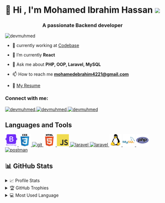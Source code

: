 <h1 align="center">
  👋 Hi , I'm Mohamed Ibrahim Hassan <img src="https://media.giphy.com/media/hvRJCLFzcasrR4ia7z/giphy.gif" width="35">
</h1>
<h3 align="center">
  A passionate Backend developer
</h3>

<p align="left"> 
  <img src="https://komarev.com/ghpvc/?username=devmuhmed&label=Profile%20views&color=0e75b6&style=flat" alt="devmuhmed" /> 
</p>

- 🔭 currently working at [Codebase](https://codebase-tech.com/)

- 🌱 I’m currently **React**

- 💬 Ask me about **PHP, OOP, Laravel, MySQL**

- 📫 How to reach me **mohamedebrahim4221@gmail.com**

- 📄 [My Resume](https://drive.google.com/file/d/1nnhr95Kqri3X0S8lqUD1NRmE7jWaRNzt/view)

<h3 align="left">Connect with me:</h3>
<p align="left">
  <a href="https://codepen.io/devmuhmed" target="blank">
    <img align="center" src="https://raw.githubusercontent.com/rahuldkjain/github-profile-readme-generator/master/src/images/icons/Social/codepen.svg" alt="devmuhmed" height="30" width="40" />
  </a>
  <a href="https://twitter.com/devmuhmed" target="blank">
    <img align="center" src="https://raw.githubusercontent.com/rahuldkjain/github-profile-readme-generator/master/src/images/icons/Social/twitter.svg" alt="devmuhmed" height="30" width="40" />
  </a>
  <a href="https://linkedin.com/in/devmuhmed" target="blank">
    <img align="center" src="https://raw.githubusercontent.com/rahuldkjain/github-profile-readme-generator/master/src/images/icons/Social/linked-in-alt.svg" alt="devmuhmed" height="30" width="40" />
</a>
</p>

## Languages and Tools
<p align="left"> 
  <a href="https://getbootstrap.com" target="_blank" rel="noreferrer"> 
    <img src="https://raw.githubusercontent.com/devicons/devicon/master/icons/bootstrap/bootstrap-plain-wordmark.svg" alt="bootstrap" width="40" height="40"/> 
  </a> 
  <a href="https://www.w3schools.com/css/" target="_blank" rel="noreferrer"> 
    <img src="https://raw.githubusercontent.com/devicons/devicon/master/icons/css3/css3-original-wordmark.svg" alt="css3" width="40" height="40"/> 
  </a> 
  <a href="https://git-scm.com/" target="_blank" rel="noreferrer"> 
    <img src="https://www.vectorlogo.zone/logos/git-scm/git-scm-icon.svg" alt="git" width="40" height="40"/> 
  </a> 
  <a href="https://www.w3.org/html/" target="_blank" rel="noreferrer"> 
      <img src="https://raw.githubusercontent.com/devicons/devicon/master/icons/html5/html5-original-wordmark.svg" alt="html5" width="40" height="40"/> 
  </a> 
  <a href="https://developer.mozilla.org/en-US/docs/Web/JavaScript" target="_blank" rel="noreferrer"> 
    <img src="https://raw.githubusercontent.com/devicons/devicon/master/icons/javascript/javascript-original.svg" alt="javascript" width="40" height="40"/> 
  </a> 
  <a href="https://laravel.com/" target="_blank" rel="noreferrer"> 
    <img src="https://laravel.com/img/logomark.min.svg" alt="laravel" width="40" height="40"/> 
    <img src="https://laravel.com/img/logotype.min.svg" alt="laravel" width="40" height="40"/> 
  </a> 
  <a href="https://www.linux.org/" target="_blank" rel="noreferrer"> 
    <img src="https://raw.githubusercontent.com/devicons/devicon/master/icons/linux/linux-original.svg" alt="linux" width="40" height="40"/> 
  </a> 
  <a href="https://www.mysql.com/" target="_blank" rel="noreferrer"> 
    <img src="https://raw.githubusercontent.com/devicons/devicon/master/icons/mysql/mysql-original-wordmark.svg" alt="mysql" width="40" height="40"/> 
  </a> 
  <a href="https://www.php.net" target="_blank" rel="noreferrer"> 
    <img src="https://raw.githubusercontent.com/devicons/devicon/master/icons/php/php-original.svg" alt="php" width="40" height="40"/> 
  </a> 
  <a href="https://postman.com" target="_blank" rel="noreferrer"> 
    <img src="https://www.vectorlogo.zone/logos/getpostman/getpostman-icon.svg" alt="postman" width="40" height="40"/> 
  </a> 
</p>

## 📊 GitHub Stats

<details>
  <summary>📈 Profile Stats</summary>
  <br>
  <div align="center">
    <img alt="Mohamed Ibrahim's Github Stats" src="https://github-readme-stats.vercel.app/api?username=devmuhmed&show_icons=true&count_private=true&theme=tokyonight" height="200px"/>
    <img src="https://github-readme-stats.vercel.app/api/top-langs?username=devmuhmed&langs_count=10&show_icons=true&locale=en&theme=tokyonight" alt="devmuhmed" height="200px"/>
  </div>
  <br>
  <b>Note:</b> Top languages is only a metric of the languages my public code consists of and doesn't reflect experience or skill level.
</details>

<details>
  <summary>🏆 GitHub Trophies</summary>
  <br>
  <div align="center">
    <img src="https://github-profile-trophy.vercel.app/?username=devmuhmed&theme=tokyonight&column=4&margin-w=15&margin-h=15" alt="devmuhmed" />
  </div>
</details>

<details>
  <summary>💻 Most Used Language</summary>
  <br>
  <div align="center">
    <img src="https://github-readme-stats.vercel.app/api/top-langs?username=devmuhmed&theme=tokyonight&show_icons=true&locale=en&layout=compact&column=4&margin-w=15&margin-h=15" alt="devmuhmed" />
  </div>
</details>
